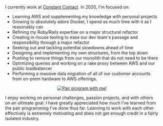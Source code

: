 I currently work at [Constant Contact](https://www.constantcontact.com/). In 2020, I'm focused on:

- Learning AWS and supplementing my knowledge with personal projects
- Growing to absolutely adore Docker, I spend as much time with it as I reasonably can
- Refining my Ruby/Rails expertise on a major structural refactor
- Creating in-house tooling to ease our dev team's passage and responsibility through a major refactor
- Seeking out and tackling potential slowdowns ahead of time
- Designing and implementing my own structures, from the top down
- Pushing to remove things from our monolith that do not need to be there
- Optimizing queries and working on a rake proxy between AWS and our public loadbalancer
- Performing a massive data migration of all of our customer accounts from on-prem hardware to AWS offerings.


<div style="text-align:center"><a href="mailto:emmajhyde@gmail.com?subject=Pair%20program%20with%20me" title="Pair program with me!">
  <img  src="http://pairprogramwith.me/badge.png"
        alt="Pair program with me!" /></a></div>

I enjoy working on personal challenges, passion projects, and with others on an ultimate goal. I have greatly appreciated how much I've learned from the pair programming I've done thus far. Learning to work with each other effectively is extremely motivating and does not get enough credit in a fairly isolated industry.
 
